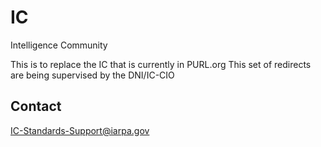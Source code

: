 # IC
Intelligence Community

This is to replace the IC that is currently in PURL.org
This set of redirects are being supervised by the DNI/IC-CIO

## Contact
IC-Standards-Support@iarpa.gov

